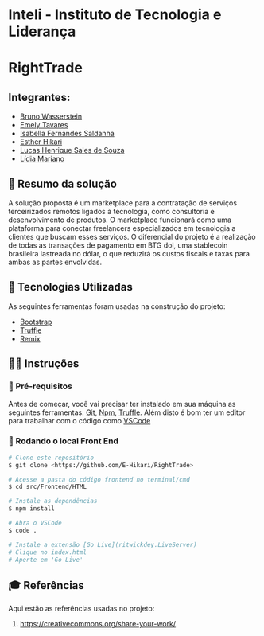 # Inteli - Instituto de Tecnologia e Liderança

# RightTrade

## Integrantes: 
- <a href="https://www.linkedin.com/in/bruno-wasserstein/">Bruno Wasserstein</a>
- <a href="https://www.linkedin.com/in/emely-tavares-3575ba24a/">Emely Tavares</a>
- <a href="https://www.linkedin.com/in/isabella-fernandes-saldanha-138a631b4/">Isabella Fernandes Saldanha</a> 
- <a href="https://www.linkedin.com/in/estherhikari/">Esther Hikari</a> 
- <a href="https://www.linkedin.com/in/lucas-henrique-sales-de-souza/">Lucas Henrique Sales de Souza</a>
- <a href="https://www.linkedin.com/in/lidia-mariano-b68282264/">Lídia Mariano</a> 


## 📝 Resumo da solução

A solução proposta é um marketplace para a contratação de serviços terceirizados remotos ligados à tecnologia, como consultoria e desenvolvimento de produtos. O marketplace funcionará como uma plataforma para conectar freelancers especializados em tecnologia a clientes que buscam esses serviços. O diferencial do projeto é a realização de todas as transações de pagamento em BTG dol, uma stablecoin brasileira lastreada no dólar, o que reduzirá os custos fiscais e taxas para ambas as partes envolvidas.

## 🔬 Tecnologias Utilizadas
As seguintes ferramentas foram usadas na construção do projeto:

- [Bootstrap](https://getbootstrap.com)
- [Truffle](https://trufflesuite.com)
- [Remix](https://remix.ethereum.org)

## 🧑‍🏫 Instruções

### 🦣 Pré-requisitos
Antes de começar, você vai precisar ter instalado em sua máquina as seguintes ferramentas:
[Git](https://git-scm.com), [Npm](https://www.npmjs.com), [Truffle](https://trufflesuite.com). 
Além disto é bom ter um editor para trabalhar com o código como [VSCode](https://code.visualstudio.com/)

### 🎲 Rodando o local Front End
```bash
# Clone este repositório
$ git clone <https://github.com/E-Hikari/RightTrade>

# Acesse a pasta do código frontend no terminal/cmd
$ cd src/Frontend/HTML

# Instale as dependências
$ npm install

# Abra o VSCode
$ code .

# Instale a extensão [Go Live](ritwickdey.LiveServer)
# Clique no index.html
# Aperte em 'Go Live'
```

## 🎓 Referências

Aqui estão as referências usadas no projeto:

1. <https://creativecommons.org/share-your-work/>

